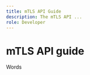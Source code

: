```yaml
---
title: mTLS API Guide
description: The mTLS API ...
role: Developer
---
```

# mTLS API guide

Words
